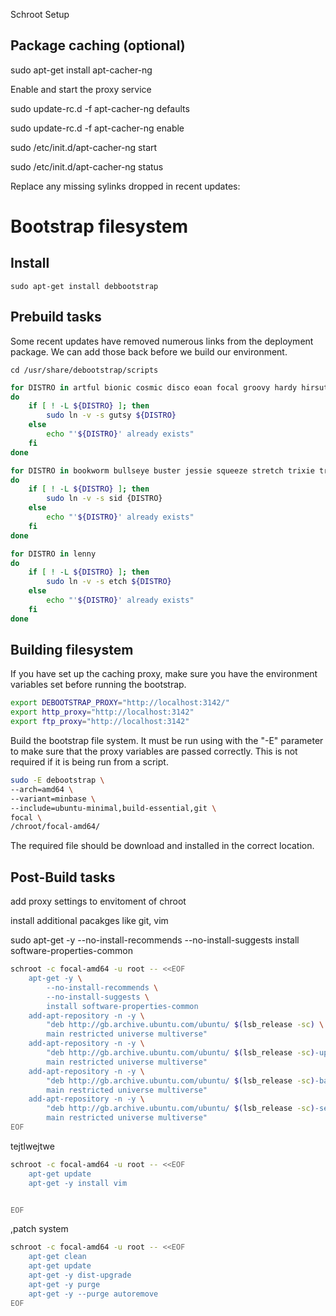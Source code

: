 Schroot Setup

## Package caching (optional)

sudo apt-get install apt-cacher-ng

Enable and start the proxy service

sudo update-rc.d -f apt-cacher-ng defaults

sudo update-rc.d -f apt-cacher-ng enable

sudo /etc/init.d/apt-cacher-ng start

sudo /etc/init.d/apt-cacher-ng status

Replace any missing sylinks dropped in recent updates:

# Bootstrap filesystem

## Install

```
sudo apt-get install debbootstrap
```

## Prebuild tasks

Some recent updates have removed numerous links from the deployment package.  We can add those back before we build our environment.

```
cd /usr/share/debootstrap/scripts
```

```bash
for DISTRO in artful bionic cosmic disco eoan focal groovy hardy hirsute impish intrepid jammy jaunty karmic kinetic lucid lunar mantic maverick natty noble oneiric precise quantal raring saucy utopic vivid wily xenial yakkety zesty
do
    if [ ! -L ${DISTRO} ]; then
        sudo ln -v -s gutsy ${DISTRO}
    else
        echo "'${DISTRO}' already exists"
    fi
done
```

```bash
for DISTRO in bookworm bullseye buster jessie squeeze stretch trixie trusty wheezy
do
    if [ ! -L ${DISTRO} ]; then
        sudo ln -v -s sid {DISTRO}
    else
        echo "'${DISTRO}' already exists"
    fi
done
```

```bash
for DISTRO in lenny
do
    if [ ! -L ${DISTRO} ]; then
        sudo ln -v -s etch ${DISTRO}
    else
        echo "'${DISTRO}' already exists"
    fi
done
```

## Building filesystem

If you have set up the caching proxy, make sure you have the environment variables set before running the bootstrap.

```bash
export DEBOOTSTRAP_PROXY="http://localhost:3142/"
export http_proxy="http://localhost:3142"
export ftp_proxy="http://localhost:3142"
```

Build the bootstrap file system.  It must be run using with the "-E" parameter to make sure that the proxy variables are passed correctly.  This is not required if it is being run from a script.

```bash
sudo -E debootstrap \
--arch=amd64 \
--variant=minbase \
--include=ubuntu-minimal,build-essential,git \
focal \
/chroot/focal-amd64/
```

The required file should be download and installed in the correct location.

## Post-Build tasks

add proxy settings to envitoment of chroot 

install additional pacakges like git, vim

sudo apt-get -y --no-install-recommends --no-install-suggests install software-properties-common

```bash
schroot -c focal-amd64 -u root -- <<EOF
    apt-get -y \
        --no-install-recommends \
        --no-install-suggests \
        install software-properties-common
    add-apt-repository -n -y \
        "deb http://gb.archive.ubuntu.com/ubuntu/ $(lsb_release -sc) \
        main restricted universe multiverse"
    add-apt-repository -n -y \
        "deb http://gb.archive.ubuntu.com/ubuntu/ $(lsb_release -sc)-updates \
        main restricted universe multiverse"
    add-apt-repository -n -y \
        "deb http://gb.archive.ubuntu.com/ubuntu/ $(lsb_release -sc)-backports \
        main restricted universe multiverse"
    add-apt-repository -n -y \
        "deb http://gb.archive.ubuntu.com/ubuntu/ $(lsb_release -sc)-security \
        main restricted universe multiverse"
EOF
```

tejtlwejtwe

```bash
schroot -c focal-amd64 -u root -- <<EOF
    apt-get update 
    apt-get -y install vim


EOF
```



,patch system

```bash
schroot -c focal-amd64 -u root -- <<EOF
    apt-get clean
    apt-get update
    apt-get -y dist-upgrade
    apt-get -y purge
    apt-get -y --purge autoremove
EOF
```
